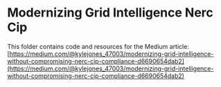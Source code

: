 # Modernizing Grid Intelligence Nerc Cip

This folder contains code and resources for the Medium article:
[https://medium.com/@kylejones_47003/modernizing-grid-intelligence-without-compromising-nerc-cip-compliance-d6690654dab2](https://medium.com/@kylejones_47003/modernizing-grid-intelligence-without-compromising-nerc-cip-compliance-d6690654dab2)
